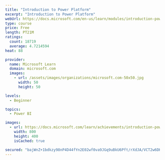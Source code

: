 ```yaml
---
title: "Introduction to Power Platform"
excerpt: "Introduction to Power Platform"
webUrl: https://docs.microsoft.com/en-us/learn/modules/introduction-power-platform/
type: course
price: Free
length: PT21M
ratings:
  count: 18719
  average: 4.7214594
heat: 88

provider:
  name: Microsoft Learn
  domain: microsoft.com
  images:
    - url: /assets/images/organizations/microsoft.com-50x50.jpg
      width: 50
      height: 50

levels:
  - Beginner

topics:
  - Power BI

images:
  - url: https://docs.microsoft.com/learn/achievements/introduction-power-platform-social.png
    width: 800
    height: 400
    isCached: true

secured: "bajWnZ+1bdkzy98nP4D44fYn2E02wf0va9JGq9uBkU6Pft/rXdJA/VCT2w6DHyXrPOgnPbtnw+1ZqnMclkjm1pU6AzuWjMBX76IBPRknDAkpcuII/F1b5klo45tIA94jZMfPaufsU7CmZaCkJUJ6pLzSYWFri0TUvyNKy+8dOipS4HptF6mvQisxW/jes36xmc/nwsFpBD9yJ3JyQ6d4pAV4k1WSlDOhS0c5gT7ZDMdRA0JIEQD/syeLng22Xx/2SNcrAQv/3NJ03GKfSQPsz91cZYzl789bqWniAVEqt43m/3BRVolDdgY/bYYe8DujSRb8qC736+2HIugUDI4a2GzEkKNSuxILzv7E7oxcn3saJ0x1gEFv+f4al9vYopAwneCak6AJLZl3E3wCm8Si11Bt/XdQib2X9HrPRlcSoTpOfybcniEv/taDMaHdSVpk;jAMRz6yYe7VKy8GwJOkU/A=="
---
```


